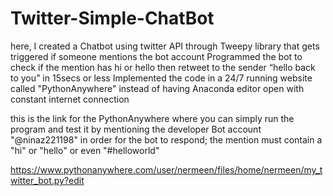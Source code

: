 # Twitter-Simple-ChatBot

here, I created a Chatbot using twitter API through Tweepy library that gets triggered if someone mentions the bot account
Programmed the bot to check if the mention has hi or hello then retweet to the sender “hello back to you” in 15secs or less
Implemented the code in a 24/7 running website called "PythonAnywhere" instead of having Anaconda editor open with constant internet connection

this is the link for the PythonAnywhere where you can simply run the program and test it by mentioning the developer Bot account "@ninaz221198"
in order for the bot to respond; the mention must contain a "hi" or "hello" or even "#helloworld"

https://www.pythonanywhere.com/user/nermeen/files/home/nermeen/my_twitter_bot.py?edit
